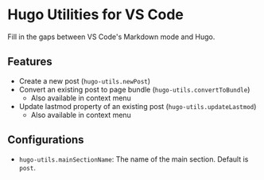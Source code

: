 # Hugo Utilities for VS Code

Fill in the gaps between VS Code's Markdown mode and Hugo.

## Features

- Create a new post (`hugo-utils.newPost`)
- Convert an existing post to page bundle (`hugo-utils.convertToBundle`)
    - Also available in context menu
- Update lastmod property of an existing post (`hugo-utils.updateLastmod`)
    - Also available in context menu

## Configurations

- `hugo-utils.mainSectionName`: The name of the main section. Default is `post`.

